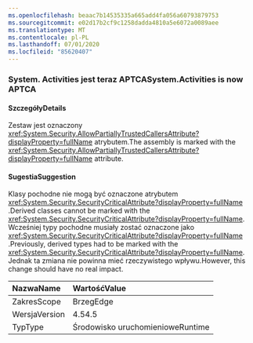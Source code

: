 ```yaml
---
ms.openlocfilehash: beaac7b14535335a665add4fa056a60793879753
ms.sourcegitcommit: e02d17b2cf9c1258dadda4810a5e6072a0089aee
ms.translationtype: MT
ms.contentlocale: pl-PL
ms.lasthandoff: 07/01/2020
ms.locfileid: "85620407"
---
```

### <a name="systemactivities-is-now-aptca"></a><span data-ttu-id="a8a4e-101">System. Activities jest teraz APTCA</span><span class="sxs-lookup"><span data-stu-id="a8a4e-101">System.Activities is now APTCA</span></span>

#### <a name="details"></a><span data-ttu-id="a8a4e-102">Szczegóły</span><span class="sxs-lookup"><span data-stu-id="a8a4e-102">Details</span></span>

<span data-ttu-id="a8a4e-103">Zestaw jest oznaczony <xref:System.Security.AllowPartiallyTrustedCallersAttribute?displayProperty=fullName> atrybutem.</span><span class="sxs-lookup"><span data-stu-id="a8a4e-103">The assembly is marked with the <xref:System.Security.AllowPartiallyTrustedCallersAttribute?displayProperty=fullName> attribute.</span></span>

#### <a name="suggestion"></a><span data-ttu-id="a8a4e-104">Sugestia</span><span class="sxs-lookup"><span data-stu-id="a8a4e-104">Suggestion</span></span>

<span data-ttu-id="a8a4e-105">Klasy pochodne nie mogą być oznaczone atrybutem <xref:System.Security.SecurityCriticalAttribute?displayProperty=fullName> .</span><span class="sxs-lookup"><span data-stu-id="a8a4e-105">Derived classes cannot be marked with the <xref:System.Security.SecurityCriticalAttribute?displayProperty=fullName>.</span></span> <span data-ttu-id="a8a4e-106">Wcześniej typy pochodne musiały zostać oznaczone jako <xref:System.Security.SecurityCriticalAttribute?displayProperty=fullName> .</span><span class="sxs-lookup"><span data-stu-id="a8a4e-106">Previously, derived types had to be marked with the <xref:System.Security.SecurityCriticalAttribute?displayProperty=fullName>.</span></span> <span data-ttu-id="a8a4e-107">Jednak ta zmiana nie powinna mieć rzeczywistego wpływu.</span><span class="sxs-lookup"><span data-stu-id="a8a4e-107">However, this change should have no real impact.</span></span>

| <span data-ttu-id="a8a4e-108">Nazwa</span><span class="sxs-lookup"><span data-stu-id="a8a4e-108">Name</span></span>    | <span data-ttu-id="a8a4e-109">Wartość</span><span class="sxs-lookup"><span data-stu-id="a8a4e-109">Value</span></span>       |
|:--------|:------------|
| <span data-ttu-id="a8a4e-110">Zakres</span><span class="sxs-lookup"><span data-stu-id="a8a4e-110">Scope</span></span>   |<span data-ttu-id="a8a4e-111">Brzeg</span><span class="sxs-lookup"><span data-stu-id="a8a4e-111">Edge</span></span>|
|<span data-ttu-id="a8a4e-112">Wersja</span><span class="sxs-lookup"><span data-stu-id="a8a4e-112">Version</span></span>|<span data-ttu-id="a8a4e-113">4.5</span><span class="sxs-lookup"><span data-stu-id="a8a4e-113">4.5</span></span>|
|<span data-ttu-id="a8a4e-114">Typ</span><span class="sxs-lookup"><span data-stu-id="a8a4e-114">Type</span></span>|<span data-ttu-id="a8a4e-115">Środowisko uruchomieniowe</span><span class="sxs-lookup"><span data-stu-id="a8a4e-115">Runtime</span></span>|
